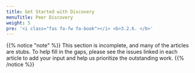 ```yaml
---
title: Get Started with Discovery
menuTitle: Peer Discovery
weight: 5
pre: '<i class="fas fa-fw fa-book"></i> <b>3.2.6. </b>'
---
```


{{% notice "note" %}}
This section is incomplete, and many of the articles are stubs. To help fill in
the gaps, please see the issues linked in each article to add your input and
help us prioritize the outstanding work.
{{% /notice %}}
